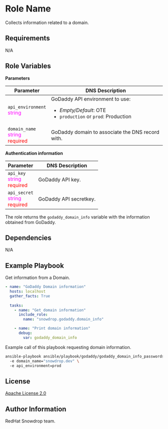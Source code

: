 Role Name
=========

Collects information related to a domain.

Requirements
------------

N/A

Role Variables
--------------

**Parameters**

| Parameter | DNS Description
| --- | ---
| `api_environment`<br/><span style="color:fuchsia">string</span> | GoDaddy API environment to use:<ul><li>_Empty/Default_: OTE</li><li>`production` or `prod`: Production</li></ul>
| `domain_name`<br/><span style="color:fuchsia">string</span><br/><span style="color:red">required</span> | GoDaddy domain to associate the DNS record with. 

**Authentication information**

| Parameter | DNS Description
| --- | ---
| `api_key`<br/><span style="color:fuchsia">string</span><br/><span style="color:red">required</span> | GoDaddy API key.
| `api_secret`<br/><span style="color:fuchsia">string</span><br/><span style="color:red">required</span> | GoDaddy API secretkey.

The role returns the `godaddy_domain_info` variable with the information obtained from GoDaddy.

Dependencies
------------

N/A

Example Playbook
----------------

Get information from a Domain.

```yaml
- name: "GoDaddy Domain information"
  hosts: localhost
  gather_facts: True
    
  tasks:
    - name: "Get domain information"
      include_role:
        name: "snowdrop.godaddy.domain_info"

    - name: "Print domain information"
      debug:
        var: godaddy_domain_info
```

Example call of this playbook requesting domain information.

```bash
ansible-playbook ansible/playbook/godaddy/godaddy_domain_info_passwordstore.yml \ 
  -e domain_name="snowdrop.dev" \ 
  -e api_environment=prod
```



License
-------

[Apache License 2.0](https://www.apache.org/licenses/LICENSE-2.0)

Author Information
------------------

RedHat Snowdrop team.
